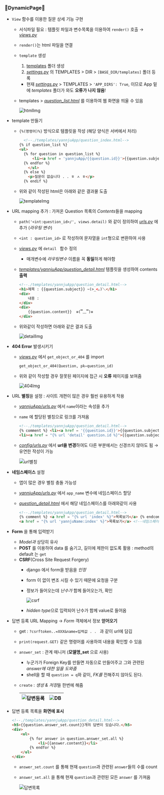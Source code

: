 ### 💫DynamicPage💫
 - `View` 함수를 이용한 질문 상세 기능 구현
   - 서식파일 필요 : 템플릿 파일과 변수목록을 이용하여 `render()` 호출 → *[views.py](./yannjuApp/views.py)*
   - `render()`는 html 파일을 연결
   - `template` 생성
     1. [templates](./templates/) 폴더 생성
     2. *[settings.py](./config/settings.py)*  의 TEMPLATES > DIR > `[BASE_DIR/templates]` 폴더 등록
      - 현재 *[settings.py](./config/settings.py)*  > TEMPLATES > `'APP_DIRS': True`, 이므로 App 밑에 *templates* 폴더가 와도 **오류가 나지 않음**!
    - templates > *[question_list.html](../3_DynamicPage/templates/yannjuApp/question_list.html)* 를 이용하여 웹 화면을 띄울 수 있음
 
      ![htmlImg](../img/3_img(1).png)
  - template 만들기
    - `{%(명령어)%}` 방식으로 템플릿을 작성 (해당 양식은 서버에서 처리)
     
      ``` html
        <!--./templates/yannjuApp/question_index.html-->
      {% if question_list %}
      <ul>
        {% for question in question_list %}
            <li><a href = 'yannjuApp/{{question.id}}'>{{question.subject}}</a></li>
        {% endfor %}
          </ul>
        {% else %}
          <p>질문이 없습니다 . . ㅎ ㅅ ㅎ</p>
        {% endif %}
      ```
    - 위와 같이 작성된 html은 아래와 같은 결과물 도출
   
      ![templateImg](../img/3_img(2).png)
   - URL mapping 추가 : 가져온 Question 목록의 *Contents*들을 mapping
     - `path('<int:question_id>/', views.detail)` 와 같이 정의하여 *[urls.py](./yannjuApp/urls.py)* 에 추가 (*라우팅 변수*)
     - `<int : question_id>` 로 작성하여 문자열을 `int`형으로 변환하여 사용
     - *[views.py](./yannjuApp/views.py)* 에 `detail ` 함수 정의
       - 매개변수에 *라우팅변수* 이름을 꼭 **동일**하게 해야함
     - *[templates/yannjuApp/question_detail.html](./templates/yannjuApp/question_detail.html)* 템플릿을 생성하여 contents **출력**

        ``` html
        <!--./templates/yannjuApp/question_detail.html-->
        <h1>제목 : {{question.subject}} ~(>_<。)＼</h1>
        <div>
            내용 : 
        </div>
        <div>
            {{question.content}}  ≡(▔﹏▔)≡
        </div>
        ``` 
     - 위와같이 작성하면 아래와 같은 결과 도출
      
        ![detailImg](../img/3_img(3).png)
  - **404 Error** 발생시키기
    - *[views.py](./yannjuApp/views.py)* 에서 `get_object_or_404` 를 import
     
      ``` python
      get_object_or_404(Question, pk=question_id)
      ```
    - 위와 같이 작성할 경우 잘못된 페이지에 접근 시 **오류** 페이지를 보여줌
     
       ![404Img](../img/3_img(4).png)
  - URL **별칭**을 설정 : 사이트 개편이 많은 경우 훨씬 유용하게 작용
    - *[yannjuApp/urls.py](./yannjuApp/urls.py)* 에서 `name`이라는 속성을 추가
    - `name` 에 할당된 별칭으로 링크를 가져옴
     
      ``` html
      <!--./templates/yannjuApp/question_detail.html-->
      {% comment %} <li><a href = '{{question.id}}'>{{question.subject}}</a></li> {% endcomment %}
      <li><a href = "{% url 'detail' question.id %}">{{question.subject}}</a></li>
      ```
    - *[config/urls.py](./config/urls.py)* 에서 **url을 변경**하여도 다른 부분에서는 신경쓰지 않아도 됨 → 유연한 작성이 가능
     
      ![url별칭](../img/3_img(5).png)
  -  **네임스페이스** 설정
     -  앱이 많은 경우 별칭 충돌 가능성
     -  *[yannjuApp/urls.py](yannjuApp/urls.py)* 에서 `app_name` 변수에 네임스페이스 할당
     -  *[question_detail.html](templates/yannjuApp/question_detail.html)* 에서 해당 네임스페이스를 아래와같이 사용
       
        ``` html
        <!--./templates/yannjuApp/question_detail.html-->
        {% comment %} <a href = "{% url 'index' %}">목록보기</a> {% endcomment %}
        <a href = "{% url 'yannjuName:index' %}">목록보기</a> <!--네임스페이스 설정-->
        ```
   - **Form** 을 통해 입력받기
     - *Model과* 상당히 유사
     - **POST** 를 이용하여 data 를 숨기고, 길이에 제한이 없도록 활용 : method의 default 는 `get`
     - **CSRF**(Cross Site Request Forgery)
       - django 에서 form을 받음을 *인정*
       - form 이 없이 변조 시킬 수 있기 때문에 요청을 구분
       - 정보가 들어오는데 *난수가* 함께 들어오는가, 확인
        
          ![csrf](../img/3_img(6).png)
        - *hidden type*으로 입력되어 난수가 함께 value로 들어옴 
  - 답변 등록 URL Mapping → *Form* 객체에서 정보 **얻어오기**
    -  get : `?csrftoken..=XXX&name=입력값 . . ` 과 같이 url에 담김
    -  `print(request.GET)` 같은 명령어를 사용하여 내용을 확인할 수 있음 
    -  `answer_set` : 관계 매니저 (**모델명_set** 으로 사용)
       -  누군가가 Foreign Key를 만들면 자동으로 만들어주고 그와 관련된 *answer에 대한 일을 도와줌*
       -  shell을 할 때 `question = q`와 같이, *FK를* 전해주지 않아도 된다.
    -  `create` : *생성 & 저장*을 한번에 해줌
    
        ![답변등록](../img/3_img(7).png)  |![DB](../img/3_img(8).png)
        --- | --- | 
  - 답변 등록 목록을 **화면에 표시**
   
      ``` html
      <!--./templates/yannjuApp/question_detail.html-->
      <h5>{{question.answer_set.count}}개의 답변이 있습니다.</h5>
      <div>
          <ul>
              {% for answer in question.answer_set.all %}
                  <li>{{answer.content}}</li>
              {% endfor %}
          </ul>
      </div>
      ``` 
    - `answer_set.count` 를 통해 현재 `question`과 관련된 `answer`들의 수를 count
    - `answer_set.all` 을 통해 현재 `question`과 관련된 모든 `answer` 를 가져옴
     
      ![답변목록](../img/3_img(9).png)